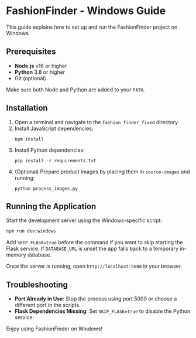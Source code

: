 # FashionFinder - Windows Guide

This guide explains how to set up and run the FashionFinder project on Windows.

## Prerequisites

- **Node.js** v16 or higher
- **Python** 3.8 or higher
- Git (optional)

Make sure both Node and Python are added to your `PATH`.

## Installation

1. Open a terminal and navigate to the `fashion_finder_fixed` directory.
2. Install JavaScript dependencies:
   ```
   npm install
   ```
3. Install Python dependencies:
   ```
   pip install -r requirements.txt
   ```
4. (Optional) Prepare product images by placing them in `source-images` and running:
   ```
   python process_images.py
   ```

## Running the Application

Start the development server using the Windows-specific script:
```bash
npm run dev:windows
```
Add `SKIP_FLASK=true` before the command if you want to skip starting the Flask service.
If `DATABASE_URL` is unset the app falls back to a temporary in-memory database.

Once the server is running, open `http://localhost:5000` in your browser.

## Troubleshooting

- **Port Already in Use**: Stop the process using port 5000 or choose a different port in the scripts.
- **Flask Dependencies Missing**: Set `SKIP_FLASK=true` to disable the Python service.

Enjoy using FashionFinder on Windows!
